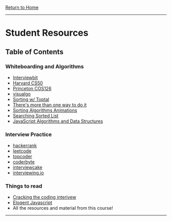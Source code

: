 [Return to Home](../../../README.md)

<hr>

# Student Resources

## Table of Contents

### Whiteboarding and Algorithms

* [Interviewbit](https://www.interviewbit.com/)
* [Harvard CS50](https://www.edx.org/course/introduction-computer-science-harvardx-cs50x)
* [Princeton COS126](https://www.edx.org/course/introduction-computer-science-harvardx-cs50x)
* [visualgo](https://visualgo.net/en)
* [Sorting w/ Toptal](https://www.toptal.com/developers/sorting-algorithms/)
* [There's more than one way to do it](https://en.wikipedia.org/wiki/There%27s_more_than_one_way_to_do_it)
* [Sorting Algorithms Animations](https://www.toptal.com/developers/sorting-algorithms)
* [Searching Sorted List](https://www.cs.usfca.edu/~galles/visualization/Search.html)
* [JavaScript Algorithms and Data Structures](https://github.com/trekhleb/javascript-algorithms)

### Interview Practice

* [hackerrank](https://www.hackerrank.com/)
* [leetcode](https://leetcode.com/)
* [topcoder](https://www.topcoder.com/)
* [coderbyte](https://coderbyte.com/)
* [interviewcake](https://www.interviewcake.com/)
* [interviewing.io](https://interviewing.io/)

### Things to read

* [Cracking the coding interivew](http://www.amazon.com/dp/098478280X/?tag=javamysqlanta-20)
* [Eloqent Javascript](https://www.amazon.com/Eloquent-JavaScript-Modern-Introduction-Programming/dp/1593272820)
* All the resources and material from this course!

<hr>


